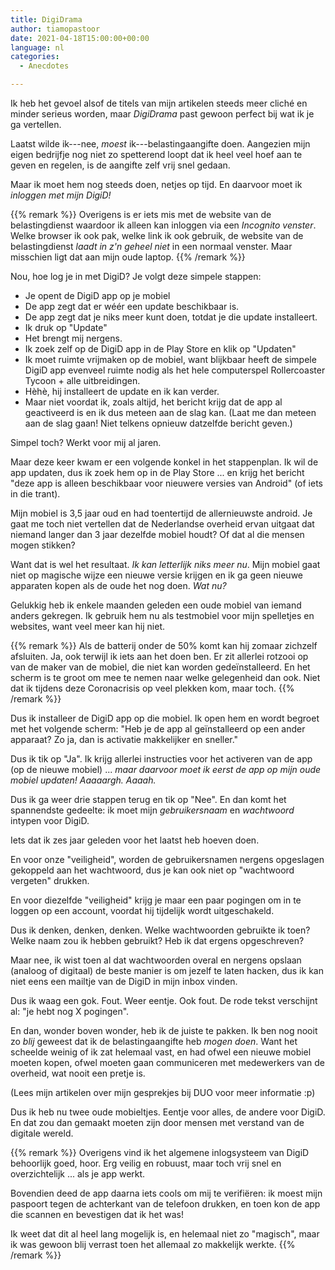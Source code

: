 ```yaml
---
title: DigiDrama
author: tiamopastoor
date: 2021-04-18T15:00:00+00:00
language: nl
categories:
  - Anecdotes

---
```

Ik heb het gevoel alsof de titels van mijn artikelen steeds meer cliché en minder serieus worden, maar _DigiDrama_ past gewoon perfect bij wat ik je ga vertellen.

Laatst wilde ik---nee, _moest_ ik---belastingaangifte doen. Aangezien mijn eigen bedrijfje nog niet zo spetterend loopt dat ik heel veel hoef aan te geven en regelen, is de aangifte zelf vrij snel gedaan. 

Maar ik moet hem nog steeds doen, netjes op tijd. En daarvoor moet ik _inloggen met mijn DigiD!_ 

{{% remark %}}
Overigens is er iets mis met de website van de belastingdienst waardoor ik alleen kan inloggen via een _Incognito venster_. Welke browser ik ook pak, welke link ik ook gebruik, de website van de belastingdienst _laadt in z'n geheel niet_ in een normaal venster. Maar misschien ligt dat aan mijn oude laptop.
{{% /remark %}}

Nou, hoe log je in met DigiD? Je volgt deze simpele stappen:

  * Je opent de DigiD app op je mobiel
  * De app zegt dat er wéér een update beschikbaar is.
  * De app zegt dat je niks meer kunt doen, totdat je die update installeert.
  * Ik druk op "Update"
  * Het brengt mij nergens.
  * Ik zoek zelf op de DigiD app in de Play Store en klik op "Updaten"
  * Ik moet ruimte vrijmaken op de mobiel, want blijkbaar heeft de simpele DigiD app evenveel ruimte nodig als het hele computerspel Rollercoaster Tycoon + alle uitbreidingen.
  * Hèhè, hij installeert de update en ik kan verder.
  * Maar niet voordat ik, zoals altijd, het bericht krijg dat de app al geactiveerd is en ik dus meteen aan de slag kan. (Laat me dan meteen aan de slag gaan! Niet telkens opnieuw datzelfde bericht geven.)

Simpel toch? Werkt voor mij al jaren.

Maar deze keer kwam er een volgende konkel in het stappenplan. Ik wil de app updaten, dus ik zoek hem op in de Play Store ... en krijg het bericht "deze app is alleen beschikbaar voor nieuwere versies van Android" (of iets in die trant).

Mijn mobiel is 3,5 jaar oud en had toentertijd de allernieuwste android. Je gaat me toch niet vertellen dat de Nederlandse overheid ervan uitgaat dat niemand langer dan 3 jaar dezelfde mobiel houdt? Of dat al die mensen mogen stikken?

Want dat is wel het resultaat. _Ik kan letterlijk niks meer nu_. Mijn mobiel gaat niet op magische wijze een nieuwe versie krijgen en ik ga geen nieuwe apparaten kopen als de oude het nog doen. _Wat nu?_

Gelukkig heb ik enkele maanden geleden een oude mobiel van iemand anders gekregen. Ik gebruik hem nu als testmobiel voor mijn spelletjes en websites, want veel meer kan hij niet.

{{% remark %}}
Als de batterij onder de 50% komt kan hij zomaar zichzelf afsluiten. Ja, ook terwijl ik iets aan het doen ben. Er zit allerlei rotzooi op van de maker van de mobiel, die niet kan worden gedeïnstalleerd. En het scherm is te groot om mee te nemen naar welke gelegenheid dan ook. Niet dat ik tijdens deze Coronacrisis op veel plekken kom, maar toch.
{{% /remark %}}

Dus ik installeer de DigiD app op die mobiel. Ik open hem en wordt begroet met het volgende scherm: "Heb je de app al geïnstalleerd op een ander apparaat? Zo ja, dan is activatie makkelijker en sneller."

Dus ik tik op "Ja". Ik krijg allerlei instructies voor het activeren van de app (op de nieuwe mobiel) ... _maar daarvoor moet ik eerst de app op mijn oude mobiel updaten! Aaaaargh. Aaaah._

Dus ik ga weer drie stappen terug en tik op "Nee". En dan komt het spannendste gedeelte: ik moet mijn _gebruikersnaam_ en _wachtwoord_ intypen voor DigiD.

Iets dat ik zes jaar geleden voor het laatst heb hoeven doen.

En voor onze "veiligheid", worden de gebruikersnamen nergens opgeslagen gekoppeld aan het wachtwoord, dus je kan ook niet op "wachtwoord vergeten" drukken.

En voor diezelfde "veiligheid" krijg je maar een paar pogingen om in te loggen op een account, voordat hij tijdelijk wordt uitgeschakeld.

Dus ik denken, denken, denken. Welke wachtwoorden gebruikte ik toen? Welke naam zou ik hebben gebruikt? Heb ik dat ergens opgeschreven?

Maar nee, ik wist toen al dat wachtwoorden overal en nergens opslaan (analoog of digitaal) de beste manier is om jezelf te laten hacken, dus ik kan niet eens een mailtje van de DigiD in mijn inbox vinden.

Dus ik waag een gok. Fout. Weer eentje. Ook fout. De rode tekst verschijnt al: "je hebt nog X pogingen".

En dan, wonder boven wonder, heb ik de juiste te pakken. Ik ben nog nooit zo _blij_ geweest dat ik de belastingaangifte heb _mogen doen_. Want het scheelde weinig of ik zat helemaal vast, en had ofwel een nieuwe mobiel moeten kopen, ofwel moeten gaan communiceren met medewerkers van de overheid, wat nooit een pretje is. 

(Lees mijn artikelen over mijn gesprekjes bij DUO voor meer informatie :p)

Dus ik heb nu twee oude mobieltjes. Eentje voor alles, de andere voor DigiD. En dat zou dan gemaakt moeten zijn door mensen met verstand van de digitale wereld.

{{% remark %}}
Overigens vind ik het algemene inlogsysteem van DigiD behoorlijk goed, hoor. Erg veilig en robuust, maar toch vrij snel en overzichtelijk ... als je app werkt. 

Bovendien deed de app daarna iets cools om mij te verifiëren: ik moest mijn paspoort tegen de achterkant van de telefoon drukken, en toen kon de app die scannen en bevestigen dat ik het was! 

Ik weet dat dit al heel lang mogelijk is, en helemaal niet zo "magisch", maar ik was gewoon blij verrast toen het allemaal zo makkelijk werkte.
{{% /remark %}}
